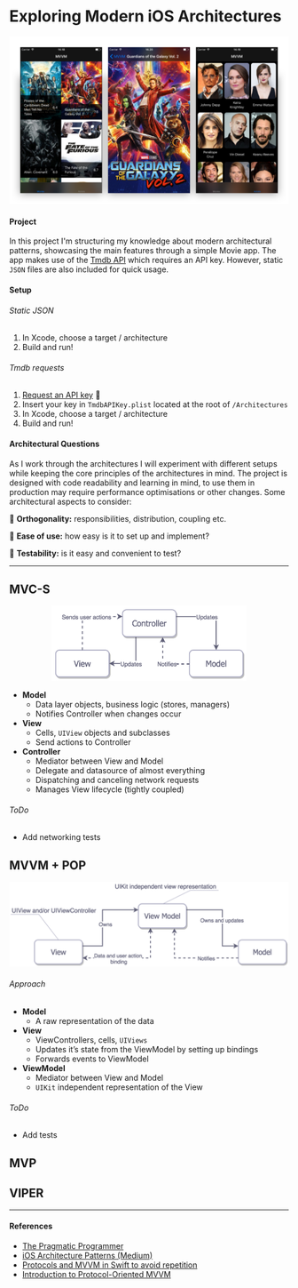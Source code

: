 # Exploring Modern iOS Architectures

![Alamofire: Elegant Networking in Swift](RepoMedia/Header.png)

#### Project
In this project I'm structuring my knowledge about modern architectural patterns,
showcasing the main features through a simple Movie app. The app makes use of
the [Tmdb API](https://www.themoviedb.org/documentation/api) which requires an API key. However, static
`JSON` files are also included for quick usage.

#### Setup

###### Static JSON
1. In Xcode, choose a target / architecture
2. Build and run!

###### Tmdb requests
1. [Request an API key](http://https://www.themoviedb.org/faq/api) :key:
2. Insert your key in `TmdbAPIKey.plist` located at the root of `/Architectures`
3. In Xcode, choose a target / architecture
4. Build and run!

#### Architectural Questions
As I work through the architectures I will experiment with different setups while keeping the core principles of the architectures in mind. The project is designed with code readability and learning in mind, to use them in production may require performance optimisations or other changes. Some architectural aspects to consider:

:small_blue_diamond: **Orthogonality:** responsibilities, distribution, coupling etc.

:small_blue_diamond: **Ease of use:** how easy is it to set up and implement?

:small_blue_diamond: **Testability:** is it easy and convenient to test?

---

<!-- MVC BEGIN -->

## MVC-S
<p align = "middle">
    <img src="RepoMedia/MVC.png" alt="MVC"  width="350"/>
</p>

* **Model**
  * Data layer objects, business logic (stores, managers)
  * Notifies Controller when changes occur
* **View**
  * Cells, `UIView` objects and subclasses
  * Send actions to Controller
* **Controller**
  * Mediator between View and Model
  * Delegate and datasource of almost everything
  * Dispatching and canceling network requests
  * Manages View lifecycle (tightly coupled)


###### ToDo
* Add networking tests


<!-- MVVM BEGIN -->

## MVVM + POP
<p align="middle">
    <img src="RepoMedia/MVVM.png" alt="MVC" width="550"/>
</p>

###### Approach
* **Model**
  * A raw representation of the data
* **View**
  * ViewControllers, cells, `UIViews`
  * Updates it’s state from the ViewModel by setting up bindings
  * Forwards events to ViewModel
* **ViewModel**
  * Mediator between View and Model
  * `UIKit` independent representation of the View


###### ToDo
* Add tests

## MVP

## VIPER

---
#### References
* [The Pragmatic Programmer](https://pragprog.com/book/tpp/the-pragmatic-programmer)
* [iOS Architecture Patterns (Medium)](https://medium.com/ios-os-x-development/ios-architecture-patterns-ecba4c38de52)
* [Protocols and MVVM in Swift to avoid repetition](https://sudo.isl.co/swift-mvvm-protocols/)
* [Introduction to Protocol-Oriented MVVM](https://news.realm.io/news/doios-natasha-murashev-protocol-oriented-mvvm/)
